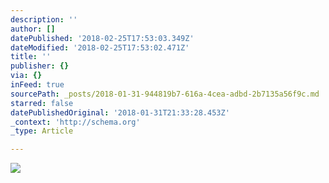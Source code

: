 ```yaml
---
description: ''
author: []
datePublished: '2018-02-25T17:53:03.349Z'
dateModified: '2018-02-25T17:53:02.471Z'
title: ''
publisher: {}
via: {}
inFeed: true
sourcePath: _posts/2018-01-31-944819b7-616a-4cea-adbd-2b7135a56f9c.md
starred: false
datePublishedOriginal: '2018-01-31T21:33:28.453Z'
_context: 'http://schema.org'
_type: Article

---
```

![](https://the-grid-user-content.s3-us-west-2.amazonaws.com/3485ee5c-34b5-4216-9932-32f4fedfa634.jpg)